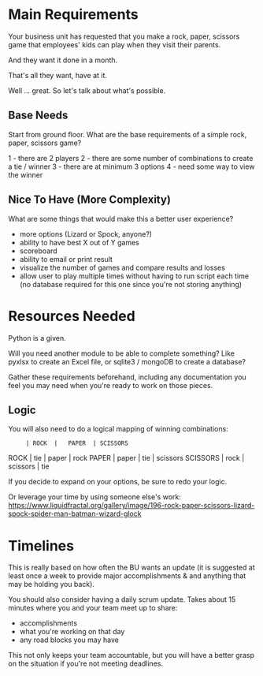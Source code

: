 # Main Requirements

Your business unit has requested that you make a rock, paper, scissors game
that employees' kids can play when they visit their parents.

And they want it done in a month.

That's all they want, have at it.

Well ... great. So let's talk about what's possible.

## Base Needs

Start from ground floor. What are the base requirements of a simple
rock, paper, scissors game?

1 - there are 2 players
2 - there are some number of combinations to create a tie / winner
3 - there are at minimum 3 options
4 - need some way to view the winner

## Nice To Have (More Complexity)

What are some things that would make this a better user experience?
- more options (Lizard or Spock, anyone?)
- ability to have best X out of Y games
- scoreboard
- ability to email or print result
- visualize the number of games and compare results and losses
- allow user to play multiple times without having to run script each time
    (no database required for this one since you're not storing anything)

# Resources Needed

Python is a given.

Will you need another module to be able to complete something? Like pyxlsx
to create an Excel file, or sqlite3 / mongoDB to create a database?

Gather these requirements beforehand, including any documentation
you feel you may need when you're ready to work on those pieces.

## Logic

You will also need to do a logical mapping of winning combinations:

         | ROCK  |   PAPER  | SCISSORS
ROCK     |  tie  |   paper  | rock
PAPER    | paper |    tie   | scissors
SCISSORS |  rock | scissors | tie

If you decide to expand on your options, be sure to redo your logic.

Or leverage your time by using someone else's work:
https://www.liquidfractal.org/gallery/image/196-rock-paper-scissors-lizard-spock-spider-man-batman-wizard-glock

# Timelines

This is really based on how often the BU wants an update (it is suggested
at least once a week to provide major accomplishments & and anything
that may be holding you back).

You should also consider having a daily scrum update. Takes about 15 minutes
where you and your team meet up to share:
- accomplishments
- what you're working on that day
- any road blocks you may have

This not only keeps your team accountable, but you will have a better grasp
on the situation if you're not meeting deadlines.

